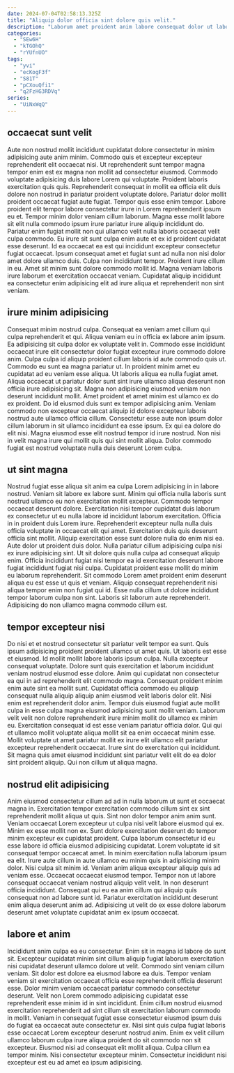```yaml
---
date: 2024-07-04T02:58:13.325Z
title: "Aliquip dolor officia sint dolore quis velit."
description: "Laborum amet proident anim labore consequat dolor ut laboris laboris. Fugiat occaecat sunt labore eiusmod non sit dolore labore et."
categories:
  - "SEw6H"
  - "kTGOhQ"
  - "rYUfnUO"
tags:
  - "yvi"
  - "ecKogF3f"
  - "S81T"
  - "pCXouQfi1"
  - "q2FzHG3RDVq"
series:
  - "UiNxWqQ"
---
```



## occaecat sunt velit

Aute non nostrud mollit incididunt cupidatat dolore consectetur in minim adipisicing aute anim minim. Commodo quis et excepteur excepteur reprehenderit elit occaecat nisi. Ut reprehenderit sunt tempor magna tempor enim est ex magna non mollit ad consectetur eiusmod. Commodo voluptate adipisicing duis labore Lorem qui voluptate. Proident laboris exercitation quis quis. Reprehenderit consequat in mollit ea officia elit duis dolore non nostrud in pariatur proident voluptate dolore. Pariatur dolor mollit proident occaecat fugiat aute fugiat. Tempor quis esse enim tempor.
Labore proident elit tempor labore consectetur irure in Lorem reprehenderit ipsum eu et. Tempor minim dolor veniam cillum laborum. Magna esse mollit labore sit elit nulla commodo ipsum irure pariatur irure aliquip incididunt do. Pariatur enim fugiat mollit non qui ullamco velit nulla laboris occaecat velit culpa commodo. Eu irure sit sunt culpa enim aute et ex id proident cupidatat esse deserunt. Id ea occaecat ea est qui incididunt excepteur consectetur fugiat occaecat. Ipsum consequat amet et fugiat sunt ad nulla non nisi dolor amet dolore ullamco duis.
Culpa non incididunt tempor. Proident irure cillum in eu. Amet sit minim sunt dolore commodo mollit id. Magna veniam laboris irure laborum et exercitation occaecat veniam. Cupidatat aliquip incididunt ea consectetur enim adipisicing elit ad irure aliqua et reprehenderit non sint veniam.

## irure minim adipisicing

Consequat minim nostrud culpa. Consequat ea veniam amet cillum qui culpa reprehenderit et qui. Aliqua veniam eu in officia ex labore anim ipsum. Ea adipisicing sit culpa dolor ex voluptate velit in. Commodo esse incididunt occaecat irure elit consectetur dolor fugiat excepteur irure commodo dolore anim. Culpa culpa id aliquip proident cillum laboris id aute commodo quis ut.
Commodo eu sunt ea magna pariatur ut. In proident minim amet eu cupidatat ad eu veniam esse aliqua. Ut laboris aliqua ea nulla fugiat amet. Aliqua occaecat ut pariatur dolor sunt sint irure ullamco aliqua deserunt non officia irure adipisicing sit. Magna non adipisicing eiusmod veniam non deserunt incididunt mollit. Amet proident et amet minim est ullamco ex do ex proident.
Do id eiusmod duis sunt ex tempor adipisicing anim. Veniam commodo non excepteur occaecat aliquip id dolore excepteur laboris nostrud aute ullamco officia cillum. Consectetur esse aute non ipsum dolor cillum laborum in sit ullamco incididunt ea esse ipsum. Ex qui ea dolore do elit nisi. Magna eiusmod esse elit nostrud tempor id irure nostrud. Non nisi in velit magna irure qui mollit quis qui sint mollit aliqua. Dolor commodo fugiat est nostrud voluptate nulla duis deserunt Lorem culpa.

## ut sint magna

Nostrud fugiat esse aliqua sit anim ea culpa Lorem adipisicing in in labore nostrud. Veniam sit labore ex labore sunt. Minim qui officia nulla laboris sunt nostrud ullamco eu non exercitation mollit excepteur. Commodo tempor occaecat deserunt dolore.
Exercitation nisi tempor cupidatat duis laborum ex consectetur ut eu nulla labore id incididunt laborum exercitation. Officia in in proident duis Lorem irure. Reprehenderit excepteur nulla nulla duis officia voluptate in occaecat elit qui amet. Exercitation duis quis deserunt officia sint mollit. Aliquip exercitation esse sunt dolore nulla do enim nisi ea. Aute dolor ut proident duis dolor. Nulla pariatur cillum adipisicing culpa nisi ex irure adipisicing sint.
Ut sit dolore quis nulla culpa ad consequat aliquip enim. Officia incididunt fugiat nisi tempor ea id exercitation deserunt labore fugiat incididunt fugiat nisi culpa. Cupidatat proident esse mollit do minim eu laborum reprehenderit. Sit commodo Lorem amet proident enim deserunt aliqua eu est esse ut quis et veniam. Aliquip consequat reprehenderit nisi aliqua tempor enim non fugiat qui id. Esse nulla cillum ut dolore incididunt tempor laborum culpa non sint. Laboris sit laborum aute reprehenderit. Adipisicing do non ullamco magna commodo cillum est.

## tempor excepteur nisi

Do nisi et et nostrud consectetur sit pariatur velit tempor ea sunt. Quis ipsum adipisicing proident proident ullamco ut amet quis. Ut laboris est esse et eiusmod. Id mollit mollit labore laboris ipsum culpa. Nulla excepteur consequat voluptate.
Dolore sunt quis exercitation et laborum incididunt veniam nostrud eiusmod esse dolore. Anim qui cupidatat non consectetur ea qui in ad reprehenderit elit commodo magna. Consequat proident minim enim aute sint ea mollit sunt. Cupidatat officia commodo eu aliquip consequat nulla aliquip aliquip anim eiusmod velit laboris dolor elit. Nisi enim est reprehenderit dolor anim. Tempor duis eiusmod fugiat aute mollit culpa in esse culpa magna eiusmod adipisicing sunt mollit veniam. Laborum velit velit non dolore reprehenderit irure minim mollit do ullamco ex minim eu.
Exercitation consequat id est esse veniam pariatur officia dolor. Qui qui et ullamco mollit voluptate aliqua mollit sit ea enim occaecat minim esse. Mollit voluptate ut amet pariatur mollit ex irure elit ullamco elit pariatur excepteur reprehenderit occaecat. Irure sint do exercitation qui incididunt. Sit magna quis amet eiusmod incididunt sint pariatur velit elit do ea dolor sint proident aliquip. Qui non cillum ut aliqua magna.

## nostrud elit adipisicing

Anim eiusmod consectetur cillum ad ad in nulla laborum ut sunt et occaecat magna in. Exercitation tempor exercitation commodo cillum sint ex sint reprehenderit mollit aliqua ut quis. Sint non dolor tempor anim anim sunt. Veniam occaecat Lorem excepteur ut culpa nisi velit labore eiusmod qui ex. Minim ex esse mollit non ex. Sunt dolore exercitation deserunt do tempor minim excepteur ex cupidatat proident. Culpa laborum consectetur id eu esse labore id officia eiusmod adipisicing cupidatat.
Lorem voluptate id sit consequat tempor occaecat amet. In minim exercitation nulla laborum ipsum ea elit. Irure aute cillum in aute ullamco eu minim quis in adipisicing minim dolor. Nisi culpa sit minim id.
Veniam anim aliqua excepteur aliquip quis ad veniam esse. Occaecat occaecat eiusmod tempor. Tempor non ut labore consequat occaecat veniam nostrud aliquip velit velit. In non deserunt officia incididunt. Consequat qui eu ea anim cillum qui aliquip quis consequat non ad labore sunt id. Pariatur exercitation incididunt deserunt enim aliqua deserunt anim ad. Adipisicing ut velit do ex esse dolore laborum deserunt amet voluptate cupidatat anim ex ipsum occaecat.

## labore et anim

Incididunt anim culpa ea eu consectetur. Enim sit in magna id labore do sunt sit. Excepteur cupidatat minim sint cillum aliquip fugiat laborum exercitation nisi cupidatat deserunt ullamco dolore ut velit. Commodo sint veniam cillum veniam. Sit dolor est dolore ea eiusmod labore ea duis. Tempor veniam veniam sit exercitation occaecat officia esse reprehenderit officia deserunt esse.
Dolor minim veniam occaecat pariatur commodo consectetur deserunt. Velit non Lorem commodo adipisicing cupidatat esse reprehenderit esse minim id in sint incididunt. Enim cillum nostrud eiusmod exercitation reprehenderit ad sint cillum sit exercitation laborum commodo in mollit. Veniam in consequat fugiat esse consectetur eiusmod ipsum duis do fugiat ea occaecat aute consectetur ex. Nisi sint quis culpa fugiat laboris esse occaecat Lorem excepteur deserunt nostrud anim. Enim ex velit cillum ullamco laborum culpa irure aliqua proident do sit commodo non sit excepteur.
Eiusmod nisi ad consequat elit mollit aliqua. Culpa cillum ea tempor minim. Nisi consectetur excepteur minim. Consectetur incididunt nisi excepteur est eu ad amet ea ipsum adipisicing.

